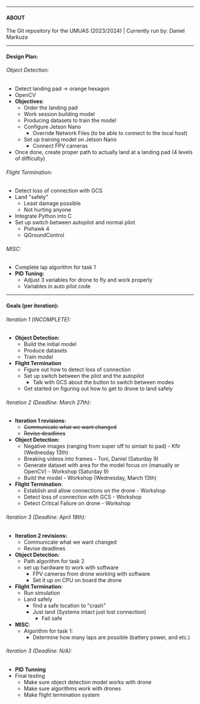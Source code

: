 ----
#### ABOUT
The Git repository for the UMUAS (2023/2024) | Currently run by: Daniel Markuza

----
#### Design Plan: 

###### Object Detection:
- Detect landing pad -> orange hexagon
- OpenCV
- **Objectives**:
	- Order the landing pad
	- Work session building model
	- Producing datasets to train the model
	- Configure Jetson Nano
		- Override Network Files (to be able to connect to the local host)
	- Set up training model on Jetson Nano
		- Connect FPV cameras
- Once done, create proper path to actually land at a landing pad (4 levels of difficulty)
###### Flight Termination: 
- Detect loss of connection with GCS
- Land "safely"
	- Least damage possible
	- Not hurting anyone
- Integrate Python into C
- Set up switch between autopilot and normal pilot
	- Pixhawk 4
	- QGroundControl
###### MISC:
- Complete lap algorithm for task 1
- **PID Tuning:**
	- Adjust 3 variables for drone to fly and work properly
	- Variables in auto pilot code


----
#### Goals (per iteration):

###### Iteration 1 (INCOMPLETE): 
- **Object Detection:** 
	- Build the initial model 
	- Produce datasets
	- Train model 
- **Flight Termination**
	- Figure out how to detect loss of connection
	- Set up switch between the pilot and the autopilot
		- Talk with GCS about the button to switch between modes
	- Get started on figuring out how to get to drone to land safely
###### Iteration 2 (Deadline: March 27th):
- **Iteration 1 revisions:**
	- ~~Communicate what we want changed~~
	- ~~Revise deadlines~~
- **Object Detection:**
    - Negative images (ranging from super off to simialr to pad) - Kfir (Wednesday 13th)
    - Breaking videos into frames - Toni, Daniel (Saturday 9)
    - Generate dataset with area for the model focus on (manually or OpenCV) - Workshop (Saturday 9)
	- Build the model - Workshop (Wednesday, March 13th)
- **Flight Termination**:
	- Establish and allow connections on the drone - Workshop 
    - Detect loss of connection with GCS - Workshop
    - Detect Critical Failure on drone - Workshop

###### Iteration 3 (Deadline: April 18th):
- **Iteration 2 revisions:**
	- Communicate what we want changed
	- Revise deadlines
- **Object Detection:**
	- Path algorithm for task 2
	- set up hardware to work with software
		- FPV cameras from drone working with software
		- Set it up on CPU on board the drone
- **Flight Termination**:
    - Run simulation
	- Land safely
		- find a safe location to "crash"
		- Just land (Systems intact just lost connection)
			- Fail safe
- **MISC**:
	- Algorithm for task 1:
		- Determine how many laps are possible (battery power, and etc.)

###### Iteration 3 (Deadline: N/A):
- **PID Tunning**
- Final testing
	- Make sure object detection model works with drone
	- Make sure algorithms work with drones
	- Make flight termination system

